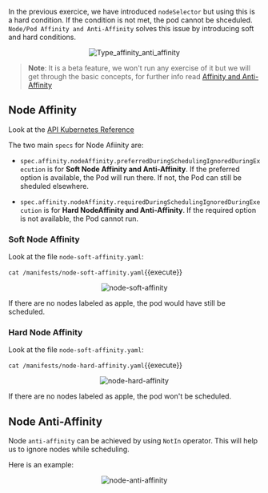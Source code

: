 In the previous exercice, we have introduced `nodeSelector`  but using this is a hard condition. If the condition is not met, the pod cannot be shceduled.
`Node/Pod Affinity and Anti-Affinity` solves this issue by introducing soft and hard conditions.

<p style="text-align:center;"><img src="/andresguisado/courses/kubernetes/assign-pod-nodes/assets/type-affinity-anti-affinity.png" alt="Type_affinity_anti_affinity"></p>

>**Note**: It is a beta feature, we won't run any exercise of it but we will get through the basic concepts, for further info read [Affinity and Anti-Affinity](https://kubernetes.io/docs/concepts/configuration/assign-pod-node/#affinity-and-anti-affinity)

## Node Affinity

Look at the [API Kubernetes Reference](https://v1-10.docs.kubernetes.io/docs/reference/generated/kubernetes-api/v1.10/#nodeaffinity-v1-core)

The two main `specs` for Node Afiinity are:

* `spec.affinity.nodeAffinity.preferredDuringSchedulingIgnoredDuringExecution` is for **Soft Node  Affinity and Anti-Affinity**. If the preferred option is available, the Pod will run there. If not, the Pod can still be sheduled elsewhere. 

* `spec.affinity.nodeAffinity.requiredDuringSchedulingIgnoredDuringExecution` is for **Hard NodeAffinity and Anti-Affinity**. If the required option is not available, the Pod cannot run.

### Soft Node Affinity

Look at the file `node-soft-affinity.yaml`:

`cat /manifests/node-soft-affinity.yaml`{{execute}}

<p style="text-align:center;"><img src="/andresguisado/courses/kubernetes/assign-pod-nodes/assets/node-soft-affinity.png" alt="node-soft-affinity"></p>

If there are no nodes labeled as apple, the pod would have still be scheduled.

### Hard Node Affinity

Look at the file `node-soft-affinity.yaml`:

`cat /manifests/node-hard-affinity.yaml`{{execute}}

<p style="text-align:center;"><img src="/andresguisado/courses/kubernetes/assign-pod-nodes/assets/node-hard-affinity.png" alt="node-hard-affinity"></p>

If there are no nodes labeled as apple, the pod won't be scheduled.

## Node Anti-Affinity

Node `anti-affinity` can be achieved by using `NotIn` operator. This will help us to ignore nodes while scheduling.

Here is an example:

<p style="text-align:center;"><img src="/andresguisado/courses/kubernetes/assign-pod-nodes/assets/node-anti-affinity.png" alt="node-anti-affinity"></p>

